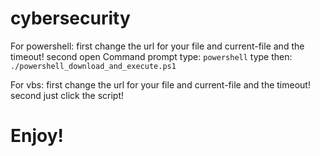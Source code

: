 # cybersecurity

For powershell:
  first change the url for your file and current-file and the timeout!
  second open Command prompt
  type: `powershell`
  type then: `./powershell_download_and_execute.ps1`

For vbs:
  first change the url for your file and current-file and the timeout!
  second just click the script!

# Enjoy!
